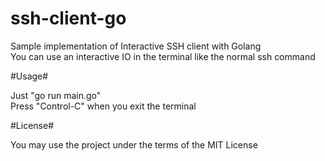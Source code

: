 ssh-client-go
=============

Sample implementation of Interactive SSH client with Golang  
You can use an interactive IO in the terminal like the normal ssh command

#Usage#

Just "go run main.go"  
Press "Control-C" when you exit the terminal

#License#

You may use the project under the terms of the MIT License

